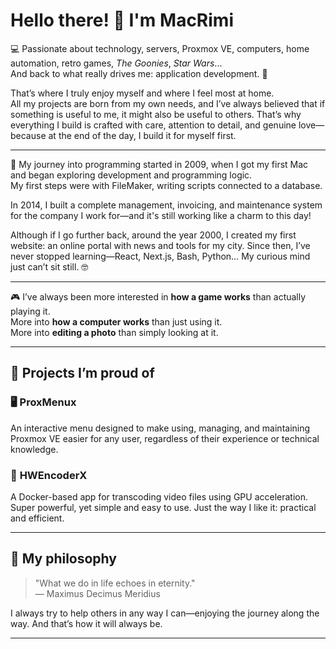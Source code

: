 # Hello there! 👋 I'm MacRimi

💻 Passionate about technology, servers, Proxmox VE, computers, home automation, retro games, *The Goonies*, *Star Wars*...  
And back to what really drives me: application development. 🚀

That’s where I truly enjoy myself and where I feel most at home.  
All my projects are born from my own needs, and I’ve always believed that if something is useful to me, it might also be useful to others. That’s why everything I build is crafted with care, attention to detail, and genuine love—because at the end of the day, I build it for myself first.

---

👶 My journey into programming started in 2009, when I got my first Mac and began exploring development and programming logic.  
My first steps were with FileMaker, writing scripts connected to a database.

In 2014, I built a complete management, invoicing, and maintenance system for the company I work for—and it's still working like a charm to this day!

Although if I go further back, around the year 2000, I created my first website: an online portal with news and tools for my city. Since then, I’ve never stopped learning—React, Next.js, Bash, Python… My curious mind just can’t sit still. 🤓

---

🎮 I’ve always been more interested in **how a game works** than actually playing it.  
More into **how a computer works** than just using it.  
More into **editing a photo** than simply looking at it.

---

## 🌟 Projects I’m proud of

### 🖥️ **ProxMenux**
An interactive menu designed to make using, managing, and maintaining Proxmox VE easier for any user, regardless of their experience or technical knowledge.

### 🎥 **HWEncoderX**
A Docker-based app for transcoding video files using GPU acceleration. Super powerful, yet simple and easy to use. Just the way I like it: practical and efficient.

---

## 🧠 My philosophy

> "What we do in life echoes in eternity."  
> — Maximus Decimus Meridius

I always try to help others in any way I can—enjoying the journey along the way. And that’s how it will always be.

---
